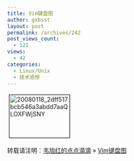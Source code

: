 ```yaml
---
title: Vim键盘图
author: gxbsst
layout: post
permalink: /archives/242
post_views_count:
  - 121
views:
  - 42
categories:
  - Linux/Unix
  - 技术感想
---
```

<a href="http://www.weixuhong.com/content/uploads/2008/12/20080118-2dff517bcb546a3abdd7aaqloxfwjsny.gif" onclick="window.open('http://www.weixuhong.com/content/uploads/2008/12/20080118-2dff517bcb546a3abdd7aaqloxfwjsny.gif','popup','width=1024,height=723,scrollbars=no,resizable=yes,toolbar=no,directories=no,location=no,menubar=no,status=yes,left=0,top=0');return false"><img src="http://www.weixuhong.com/content/uploads/2008/12/20080118-2dff517bcb546a3abdd7aaqloxfwjsny-tm.jpg" height="100" width="141" border="1" hspace="4" vspace="4" alt="20080118_2dff517bcb546a3abdd7aaQLOXFWjSNY" title="20080118_2dff517bcb546a3abdd7aaQLOXFWjSNY" /></a>

转载请注明：[韦旭红的点点滴滴][1] &raquo; [Vim键盘图][2]

 [1]: http://www.weixuhong.com
 [2]: http://www.weixuhong.com/archives/242